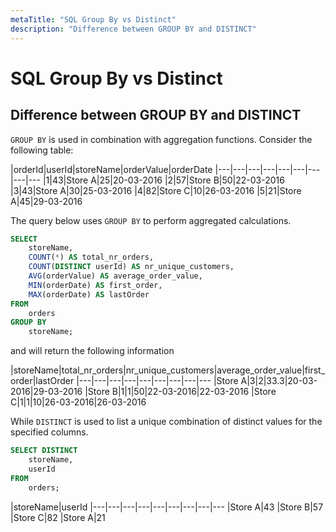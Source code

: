 ```yaml
---
metaTitle: "SQL Group By vs Distinct"
description: "Difference between GROUP BY and DISTINCT"
---
```


# SQL Group By vs Distinct



## Difference between GROUP BY and DISTINCT


`GROUP BY` is used in combination with aggregation functions. Consider the following table:

|orderId|userId|storeName|orderValue|orderDate
|---|---|---|---|---|---|---|---|---
|1|43|Store A|25|20-03-2016
|2|57|Store B|50|22-03-2016
|3|43|Store A|30|25-03-2016
|4|82|Store C|10|26-03-2016
|5|21|Store A|45|29-03-2016

The query below uses `GROUP BY` to perform aggregated calculations.

```sql
SELECT
    storeName,
    COUNT(*) AS total_nr_orders,
    COUNT(DISTINCT userId) AS nr_unique_customers,
    AVG(orderValue) AS average_order_value,
    MIN(orderDate) AS first_order,
    MAX(orderDate) AS lastOrder
FROM
    orders
GROUP BY
    storeName;

```

and will return the following information

|storeName|total_nr_orders|nr_unique_customers|average_order_value|first_order|lastOrder
|---|---|---|---|---|---|---|---|---
|Store A|3|2|33.3|20-03-2016|29-03-2016
|Store B|1|1|50|22-03-2016|22-03-2016
|Store C|1|1|10|26-03-2016|26-03-2016

While `DISTINCT` is used to list a unique combination of distinct values for the specified columns.

```sql
SELECT DISTINCT
    storeName,
    userId
FROM
    orders;

```

|storeName|userId
|---|---|---|---|---|---|---|---|---
|Store A|43
|Store B|57
|Store C|82
|Store A|21

